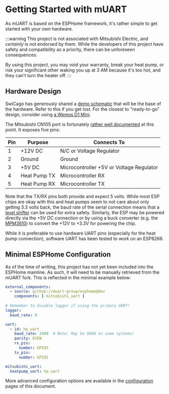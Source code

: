 # Getting Started with mUART

As mUART is based on the ESPHome framework, it's rather simple to get started with your own hardware.

:::warning
This project is not associated with Mitsubishi Electric, and *certainly* is not endorsed by them. While the developers
of this project have safety and compatibility as a priority, there can be unforeseen consequences.

By using this project, you may void your warranty, break your heat pump, or risk your significant other waking you up at
3 AM because it's too hot, and they can't turn the heater off.
:::

## Hardware Design

SwiCago has generously shared a [demo schematic](https://github.com/SwiCago/HeatPump?tab=readme-ov-file#demo-circuit)
that will be the base of the hardware. Refer to this if you get lost. For the closest to "ready-to-go" design, consider
using [a Wemos D1 Mini](https://github.com/SwiCago/HeatPump/issues/13#issuecomment-457897457).

The Mitsubishi CN105 port is fortunately [rather well documented](https://nicegear.nz/blog/hacking-a-mitsubishi-heat-pump-air-conditioner/)
at this point. It exposes five pins:

| Pin | Purpose      | Connects To                              |
|-----|--------------|------------------------------------------|
| 1   | +12V DC      | N/C or Voltage Regulator                 |
| 2   | Ground       | Ground                                   |
| 3   | +5V DC       | Microcontroller +5V or Voltage Regulator |
| 4   | Heat Pump TX | Microcontroller RX                       |
| 5   | Heat Pump RX | Microcontroller TX                       |

Note that the TX/RX pins both provide and expect 5 volts. While most ESP chips are okay with this and heat pumps seem to 
not care about only getting 3.3 volts back, the baud rate of the serial connection means that a 
[level shifter](https://www.sparkfun.com/products/12009) can be used for extra safety. Similarly, the ESP may be powered 
directly via the +5V DC connection or by using a buck converter (e.g. the 
[MPM3610](https://www.adafruit.com/product/4683)) to convert the +12V to +3.3V for powering the chip.

While it is preferable to use hardware UART pins (especially for the heat pump connection), software UART has been
tested to work on an ESP8266.

## Minimal ESPHome Configuration

As of the time of writing, this project has not yet been included into the ESPHome mainline. As such, it will need to be
manually retrieved from the mUART fork. This is reflected in the minimal example below:

```yaml
external_components:
  - source: github://muart-group/esphome@dev
    components: [ mitsubishi_uart ]
    
# Remember to disable logger if using the primary UART!
logger:
  baud_rate: 0

uart:
  - id: hp_uart
    baud_rate: 2400  # Note: May be 9600 on some systems!
    parity: EVEN
    rx_pin:
      number: GPIO3
    tx_pin:
      number: GPIO1

mitsubishi_uart:
  heatpump_uart: hp_uart
```

More advanced configuration options are available in the [configuration](user/configuration) pages of this document.